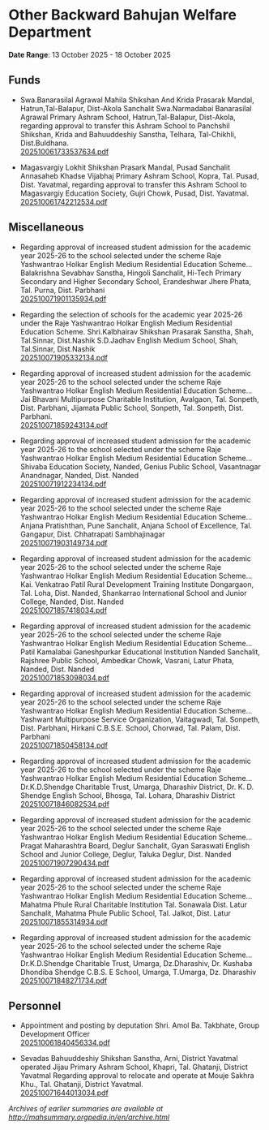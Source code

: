 # Other Backward Bahujan Welfare Department

**Date Range**: 13 October 2025 - 18 October 2025


## Funds
- Swa.Banarasilal Agrawal Mahila Shikshan And Krida Prasarak Mandal, Hatrun,Tal-Balapur, Dist-Akola Sanchalit Swa.Narmadabai Banarasilal Agrawal Primary Ashram School, Hatrun,Tal-Balapur, Dist-Akola, regarding approval to transfer this Ashram School to Panchshil Shikshan, Krida and Bahuuddeshiy Sanstha, Telhara, Tal-Chikhli, Dist.Buldhana.\
  [202510061733537634.pdf](https://gr.maharashtra.gov.in/Site/Upload/Government%20Resolutions/English/202510061733537634.pdf)

- Magasvargiy Lokhit Shikshan Prasark Mandal, Pusad Sanchalit Annasaheb Khadse Vijabhaj Primary Ashram School, Kopra, Tal. Pusad, Dist. Yavatmal, regarding approval to transfer this Ashram School to Magasvargiy Education Society, Gujri Chowk, Pusad, Dist. Yavatmal.\
  [202510061742212534.pdf](https://gr.maharashtra.gov.in/Site/Upload/Government%20Resolutions/English/202510061742212534.pdf)

## Miscellaneous
- Regarding approval of increased student admission for the academic year 2025-26 to the school selected under the scheme Raje Yashwantrao Holkar English Medium Residential Education Scheme... Balakrishna Sevabhav Sanstha, Hingoli Sanchalit, Hi-Tech Primary Secondary and Higher Secondary School, Erandeshwar Jhere Phata, Tal. Purna, Dist. Parbhani\
  [202510071901135934.pdf](https://gr.maharashtra.gov.in/Site/Upload/Government%20Resolutions/English/202510071901135934.pdf)

- Regarding the selection of schools for the academic year 2025-26 under the Raje Yashwantrao Holkar English Medium Residential Education Scheme. Shri.Kalbhairav Shikshan Prasarak Sanstha, Shah, Tal.Sinnar, Dist.Nashik S.D.Jadhav English Medium School, Shah, Tal.Sinnar, Dist.Nashik\
  [202510071905332134.pdf](https://gr.maharashtra.gov.in/Site/Upload/Government%20Resolutions/English/202510071905332134.pdf)

- Regarding approval of increased student admission for the academic year 2025-26 to the school selected under the scheme Raje Yashwantrao Holkar English Medium Residential Education Scheme... Jai Bhavani Multipurpose Charitable Institution, Avalgaon, Tal. Sonpeth, Dist. Parbhani, Jijamata Public School, Sonpeth, Tal. Sonpeth, Dist. Parbhani.\
  [202510071859243134.pdf](https://gr.maharashtra.gov.in/Site/Upload/Government%20Resolutions/English/202510071859243134.pdf)

- Regarding approval of increased student admission for the academic year 2025-26 to the school selected under the scheme Raje Yashwantrao Holkar English Medium Residential Education Scheme... Shivaba Education Society, Nanded, Genius Public School, Vasantnagar Anandnagar, Nanded, Dist. Nanded\
  [202510071912234134.pdf](https://gr.maharashtra.gov.in/Site/Upload/Government%20Resolutions/English/202510071912234134.pdf)

- Regarding approval of increased student admission for the academic year 2025-26 to the school selected under the scheme Raje Yashwantrao Holkar English Medium Residential Education Scheme... Anjana Pratishthan, Pune Sanchalit, Anjana School of Excellence, Tal. Gangapur, Dist. Chhatrapati Sambhajinagar\
  [202510071903149734.pdf](https://gr.maharashtra.gov.in/Site/Upload/Government%20Resolutions/English/202510071903149734.pdf)

- Regarding approval of increased student admission for the academic year 2025-26 to the school selected under the scheme Raje Yashwantrao Holkar English Medium Residential Education Scheme... Kai. Venkatrao Patil Rural Development Training Institute Dongargaon, Tal. Loha, Dist. Nanded, Shankarrao International School and Junior College, Nanded, Dist. Nanded\
  [202510071857418034.pdf](https://gr.maharashtra.gov.in/Site/Upload/Government%20Resolutions/English/202510071857418034.pdf)

- Regarding approval of increased student admission for the academic year 2025-26 to the school selected under the scheme Raje Yashwantrao Holkar English Medium Residential Education Scheme... Patil Kamalabai Ganeshpurkar Educational Institution Nanded Sanchalit, Rajshree Public School, Ambedkar Chowk, Vasrani, Latur Phata, Nanded, Dist. Nanded\
  [202510071853098034.pdf](https://gr.maharashtra.gov.in/Site/Upload/Government%20Resolutions/English/202510071853098034.pdf)

- Regarding approval of increased student admission for the academic year 2025-26 to the school selected under the scheme Raje Yashwantrao Holkar English Medium Residential Education Scheme... Yashwant Multipurpose Service Organization, Vaitagwadi, Tal. Sonpeth, Dist. Parbhani, Hirkani C.B.S.E. School, Chorwad, Tal. Palam, Dist. Parbhani\
  [202510071850458134.pdf](https://gr.maharashtra.gov.in/Site/Upload/Government%20Resolutions/English/202510071850458134.pdf)

- Regarding approval of increased student admission for the academic year 2025-26 to the school selected under the scheme Raje Yashwantrao Holkar English Medium Residential Education Scheme... Dr.K.D.Shendge Charitable Trust, Umarga, Dharashiv District, Dr. K. D. Shendge English School, Bhosga, Tal. Lohara, Dharashiv District\
  [202510071846082534.pdf](https://gr.maharashtra.gov.in/Site/Upload/Government%20Resolutions/English/202510071846082534.pdf)

- Regarding approval of increased student admission for the academic year 2025-26 to the school selected under the scheme Raje Yashwantrao Holkar English Medium Residential Education Scheme... Pragat Maharashtra Board, Deglur Sanchalit, Gyan Saraswati English School and Junior College, Deglur, Taluka Deglur, Dist. Nanded\
  [202510071907290434.pdf](https://gr.maharashtra.gov.in/Site/Upload/Government%20Resolutions/English/202510071907290434.pdf)

- Regarding approval of increased student admission for the academic year 2025-26 to the school selected under the scheme Raje Yashwantrao Holkar English Medium Residential Education Scheme... Mahatma Phule Rural Charitable Institution Tal. Sonawala Dist. Latur Sanchalit, Mahatma Phule Public School, Tal. Jalkot, Dist. Latur\
  [202510071855314934.pdf](https://gr.maharashtra.gov.in/Site/Upload/Government%20Resolutions/English/202510071855314934.pdf)

- Regarding approval of increased student admission for the academic year 2025-26 to the school selected under the scheme Raje Yashwantrao Holkar English Medium Residential Education Scheme... Dr.K.D.Shendge Charitable Trust, Umarga, Dz.Dharashiv, Dr. Kushaba Dhondiba Shendge C.B.S. E School, Umarga, T.Umarga, Dz. Dharashiv\
  [202510071848271734.pdf](https://gr.maharashtra.gov.in/Site/Upload/Government%20Resolutions/English/202510071848271734.pdf)

## Personnel
- Appointment and posting by deputation Shri. Amol Ba. Takbhate, Group Development Officer\
  [202510061840456334.pdf](https://gr.maharashtra.gov.in/Site/Upload/Government%20Resolutions/English/202510061840456334.pdf)

- Sevadas Bahuuddeshiy Shikshan Sanstha, Arni, District Yavatmal operated Jijau Primary Ashram School, Khapri, Tal. Ghatanji, District Yavatmal Regarding approval to relocate and operate at Mouje Sakhra Khu., Tal. Ghatanji, District Yavatmal.\
  [202510071644013034.pdf](https://gr.maharashtra.gov.in/Site/Upload/Government%20Resolutions/English/202510071644013034.pdf)


*Archives of earlier summaries are available at http://mahsummary.orgpedia.in/en/archive.html*